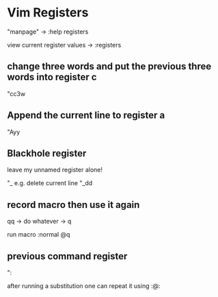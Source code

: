 # Vim Registers

"manpage" -> :help registers

view current register values -> :registers

## change three words and put the previous three words into register c

"cc3w

## Append the current line to register a

"Ayy

## Blackhole register

leave my unnamed register alone!

"_
e.g. delete current line
"_dd

## record macro then use it again

qq -> do whatever -> q

run macro
  :normal @q

## previous command register

":

after running a substitution one can repeat it using :@:

